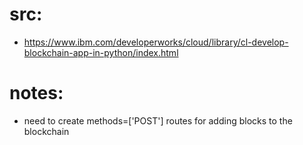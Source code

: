 # src:
- https://www.ibm.com/developerworks/cloud/library/cl-develop-blockchain-app-in-python/index.html

# notes:
- need to create methods=['POST'] routes for adding blocks to the blockchain
